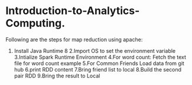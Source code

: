 # Introduction-to-Analytics-Computing.
Following are the steps for map reduction using apache:

1. Install Java Runtime 8
2.Import OS to set the environment variable
3.Intialize Spark Runtime Environment
4.For word count: Fetch the text file for word count example
5.For Common Friends Load data from git hub
6.print RDD content
7.Bring friend list to local
8.Build the second pair RDD
9.Bring the result to Local

